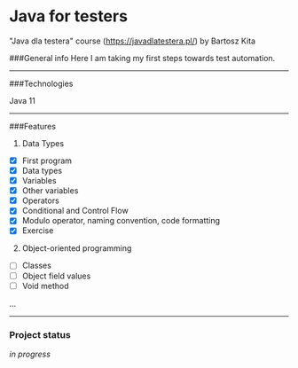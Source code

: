 # Java for testers
"Java dla testera" course (https://javadlatestera.pl/) by Bartosz Kita


###General info
Here I am taking my first steps towards test automation.
**********************************

###Technologies

Java 11
**********************************

###Features

1. Data Types  
-[x] First program
-[x] Data types
-[x] Variables
-[x] Other variables
-[x] Operators
-[x] Conditional and Control Flow
-[x] Modulo operator, naming convention, code formatting
-[x] Exercise

2. Object-oriented programming
-[ ] Classes
-[ ] Object field values
-[ ] Void method

...



*********************************
### Project status
_in progress_